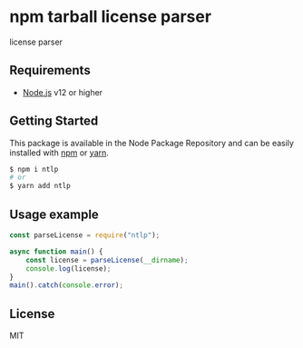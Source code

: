# npm tarball license parser
license parser

## Requirements
- [Node.js](https://nodejs.org/en/) v12 or higher

## Getting Started

This package is available in the Node Package Repository and can be easily installed with [npm](https://docs.npmjs.com/getting-started/what-is-npm) or [yarn](https://yarnpkg.com).

```bash
$ npm i ntlp
# or
$ yarn add ntlp
```

## Usage example

```js
const parseLicense = require("ntlp");

async function main() {
    const license = parseLicense(__dirname);
    console.log(license);
}
main().catch(console.error);
```

## License
MIT
